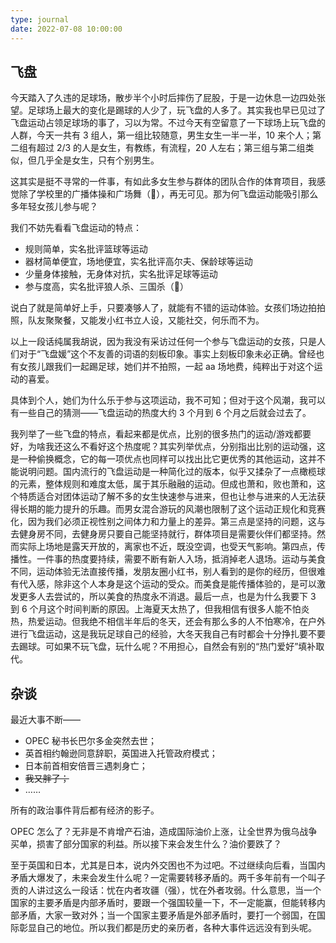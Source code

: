 ```yaml
---
type: journal
date: 2022-07-08 10:00:00
---
```


## 飞盘

今天踏入了久违的足球场，散步半个小时后摔伤了屁股，于是一边休息一边四处张望。足球场上最大的变化是踢球的人少了，玩飞盘的人多了。其实我也早已见过了飞盘运动占领足球场的事了，习以为常。不过今天有空留意了一下球场上玩飞盘的人群，今天一共有 3 组人，第一组比较随意，男生女生一半一半，10 来个人；第二组有超过 2/3 的人是女生，有教练，有流程，20 人左右；第三组与第二组类似，但几乎全是女生，只有个别男生。

这其实是挺不寻常的一件事，有如此多女生参与群体的团队合作的体育项目，我感觉除了学校里的广播体操和广场舞（🫣），再无可见。那为何飞盘运动能吸引那么多年轻女孩儿参与呢？

我们不妨先看看飞盘运动的特点：

- 规则简单，实名批评篮球等运动
- 器材简单便宜，场地便宜，实名批评高尔夫、保龄球等运动
- 少量身体接触，无身体对抗，实名批评足球等运动
- 参与度高，实名批评狼人杀、三国杀（🫣）

说白了就是简单好上手，只要凑够人了，就能有不错的运动体验。女孩们场边拍拍照，队友聚聚餐，又能发小红书立人设，又能社交，何乐而不为。

以上一段话纯属我胡说，因为我没有采访过任何一个参与飞盘运动的女孩，只是人们对于“飞盘媛”这个不友善的词语的刻板印象。事实上刻板印象未必正确。曾经也有女孩儿跟我们一起踢足球，她们并不拍照，一起 aa 场地费，纯粹出于对这个运动的喜爱。

具体到个人，她们为什么乐于参与这项运动，我不可知；但对于这个风潮，我可以有一些自己的猜测——飞盘运动的热度大约 3 个月到 6 个月之后就会过去了。

我列举了一些飞盘的特点，看起来都是优点，比别的很多热门的运动/游戏都要好，为啥我还这么不看好这个热度呢？其实列举优点，分别指出比别的运动强，这是一种偷换概念，它的每一项优点也同样可以找出比它更优秀的其他运动，这并不能说明问题。国内流行的飞盘运动是一种简化过的版本，似乎又揉杂了一点橄榄球的元素，整体规则和难度太低，属于其乐融融的运动。但成也萧和，败也萧和，这个特质适合对团体运动了解不多的女生快速参与进来，但也让参与进来的人无法获得长期的能力提升的乐趣。而男女混合游玩的风潮也限制了这个运动正规化和竞赛化，因为我们必须正视性别之间体力和力量上的差异。第三点是坚持的问题，这与去健身房不同，去健身房只要自己能坚持就行，群体项目是需要伙伴们都坚持。然而实际上场地是露天开放的，离家也不近，既没空调，也受天气影响。第四点，传播性。一件事的热度要持续，需要不断有新人入场，抵消掉老人退场。运动与美食不同，运动体验无法直接传播，发朋友圈小红书，别人看到的是你的经历，但很难有代入感，除非这个人本身是这个运动的受众。而美食是能传播体验的，是可以激发更多人去尝试的，所以美食的热度永不消退。最后一点，也是为什么我要下 3 到 6 个月这个时间判断的原因。上海夏天太热了，但我相信有很多人能不怕炎热，热爱运动。但我绝不相信半年后的冬天，还会有那么多的人不怕寒冷，在户外进行飞盘运动，这是我玩足球自己的经验，大冬天我自己有时都会十分挣扎要不要去踢球。可如果不玩飞盘，玩什么呢？不用担心，自然会有别的“热门爱好”填补取代。

## 杂谈

最近大事不断——

- OPEC 秘书长巴尔多金突然去世；
- 英首相约翰逊同意辞职，英国进入托管政府模式；
- 日本前首相安倍晋三遇刺身亡；
- ~~我又胖了；~~
- ……

所有的政治事件背后都有经济的影子。

OPEC 怎么了？无非是不肯增产石油，造成国际油价上涨，让全世界为俄乌战争买单，损害了部分国家的利益。所以接下来会发生什么？油价要跌了？

至于英国和日本，尤其是日本，说内外交困也不为过吧。不过继续向后看，当国内矛盾大爆发了，未来会发生什么呢？一定需要转移矛盾的。两千多年前有一个叫子贡的人讲过这么一段话：忧在内者攻疆（强），忧在外者攻弱。什么意思，当一个国家的主要矛盾是内部矛盾时，要跟一个强国较量一下，不一定能赢，但能转移内部矛盾，大家一致对外；当一个国家主要矛盾是外部矛盾时，要打一个弱国，在国际彰显自己的地位。所以我们都是历史的亲历者，各种大事件远远没有到头呢。
